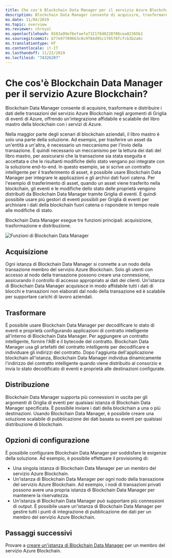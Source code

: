 ```yaml
---
title: Che cos'è Blockchain Data Manager per il servizio Azure Blockchain?
description: Blockchain Data Manager consente di acquisire, trasformare e distribuire i dati della blockchain negli argomenti di Griglia di eventi.
ms.date: 11/04/2019
ms.topic: overview
ms.reviewer: chroyal
ms.openlocfilehash: 6583a99ef6efaefa732178d0228708cea82365b1
ms.sourcegitcommit: b77e97709663c0c9f84d95c1f0578fcfcb3b2a6c
ms.translationtype: HT
ms.contentlocale: it-IT
ms.lasthandoff: 11/22/2019
ms.locfileid: "74326207"
---
```

# <a name="what-is-blockchain-data-manager-for-azure-blockchain-service"></a>Che cos'è Blockchain Data Manager per il servizio Azure Blockchain?

Blockchain Data Manager consente di acquisire, trasformare e distribuire i dati delle transazioni del servizio Azure Blockchain negli argomenti di Griglia di eventi di Azure, offrendo un'integrazione affidabile e scalabile del libro mastro della blockchain con i servizi di Azure.

Nella maggior parte degli scenari di blockchain aziendali, il libro mastro è solo una parte della soluzione. Ad esempio, per trasferire un asset da un'entità a un'altra, è necessario un meccanismo per l'invio della transazione. È quindi necessario un meccanismo per la lettura dei dati del libro mastro, per assicurarsi che la transazione sia stata eseguita e accettata e che le risultanti modifiche dello stato vengano poi integrate con la soluzione end-to-end. In questo esempio, se si scrive un contratto intelligente per il trasferimento di asset, è possibile usare Blockchain Data Manager per integrare le applicazioni e gli archivi dati fuori catena. Per l'esempio di trasferimento di asset, quando un asset viene trasferito nella blockchain, gli eventi e le modifiche dello stato delle proprietà vengono distribuiti da Blockchain Data Manager tramite Griglia di eventi. È quindi possibile usare più gestori di eventi possibili per Griglia di eventi per archiviare i dati della blockchain fuori catena o rispondere in tempo reale alle modifiche di stato.

Blockchain Data Manager esegue tre funzioni principali: acquisizione, trasformazione e distribuzione.

![Funzioni di Blockchain Data Manager](./media/data-manager/functions.png)

## <a name="capture"></a>Acquisizione

Ogni istanza di Blockchain Data Manager si connette a un nodo della transazione membro del servizio Azure Blockchain. Solo gli utenti con accesso al nodo della transazione possono creare una connessione, assicurando il controllo di accesso appropriato ai dati dei clienti. Un'istanza di Blockchain Data Manager acquisisce in modo affidabile tutti i dati di blocchi e transazioni non elaborati dal nodo della transazione ed è scalabile per supportare carichi di lavoro aziendali.

## <a name="transform"></a>Trasformare

È possibile usare Blockchain Data Manager per decodificare lo stato di eventi e proprietà configurando applicazioni di contratto intelligente all'interno di Blockchain Data Manager. Per aggiungere un contratto intelligente, fornire l'ABI e il bytecode del contratto. Blockchain Data Manager usa gli artefatti del contratto intelligente per decodificare e individuare gli indirizzi del contratto. Dopo l'aggiunta dell'applicazione blockchain all'istanza, Blockchain Data Manager individua dinamicamente l'indirizzo del contratto intelligente quando viene distribuito al consorzio e invia lo stato decodificato di eventi e proprietà alle destinazioni configurate.

## <a name="deliver"></a>Distribuzione

Blockchain Data Manager supporta più connessioni in uscita per gli argomenti di Griglia di eventi per qualsiasi istanza di Blockchain Data Manager specificata. È possibile inviare i dati della blockchain a una o più destinazioni. Usando Blockchain Data Manager, è possibile creare una soluzione scalabile di pubblicazione dei dati basata su eventi per qualsiasi distribuzione di blockchain.

## <a name="configuration-options"></a>Opzioni di configurazione

È possibile configurare Blockchain Data Manager per soddisfare le esigenze della soluzione. Ad esempio, è possibile effettuare il provisioning di:

* Una singola istanza di Blockchain Data Manager per un membro del servizio Azure Blockchain.
* Un'istanza di Blockchain Data Manager per ogni nodo della transazione del servizio Azure Blockchain. Ad esempio, i nodi di transazioni privati possono avere una propria istanza di Blockchain Data Manager per mantenere la riservatezza.
* Un'istanza di Blockchain Data Manager può supportare più connessioni di output. È possibile usare un'istanza di Blockchain Data Manager per gestire tutti i punti di integrazione di pubblicazione dei dati per un membro del servizio Azure Blockchain.

## <a name="next-steps"></a>Passaggi successivi

Provare a [creare un'istanza di Blockchain Data Manager](data-manager-portal.md) per un membro del servizio Azure Blockchain.
